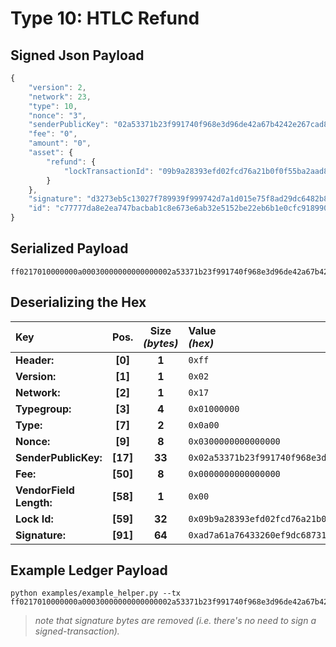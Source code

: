 
# Type 10: HTLC Refund

## Signed Json Payload

```javascript
{
	"version": 2,
	"network": 23,
	"type": 10,
	"nonce": "3",
	"senderPublicKey": "02a53371b23f991740f968e3d96de42a67b4242e267cad8050ae4b68bf9ac20af2",
	"fee": "0",
	"amount": "0",
	"asset": {
		"refund": {
			"lockTransactionId": "09b9a28393efd02fcd76a21b0f0f55ba2aad8f3640ff8cae86de033a9cfbd78c"
		}
	},
	"signature": "d3273eb5c13027f789939f999742d7a1d015e75f8ad29dc6482b84f320445c2cb29c3fd62168c1009d4ef000d7ad41d4295b755276c4eb3a604c7b07337f69cb",
	"id": "c77777da8e2ea747bacbab1c8e673e6ab32e5152be22eb6b1e0cfc9189908871",
}
```

## Serialized Payload

```shell
ff0217010000000a00030000000000000002a53371b23f991740f968e3d96de42a67b4242e267cad8050ae4b68bf9ac20af200000000000000000009b9a28393efd02fcd76a21b0f0f55ba2aad8f3640ff8cae86de033a9cfbd78cd3273eb5c13027f789939f999742d7a1d015e75f8ad29dc6482b84f320445c2cb29c3fd62168c1009d4ef000d7ad41d4295b755276c4eb3a604c7b07337f69cb
```

## Deserializing the Hex

| Key                       | Pos.      | Size<br>_(bytes)_ | Value<br> _(hex)_     |
| :--                       | :--:      | :---------------: | :----------------     |
| **Header:**               | **[0]**   | **1**             | `0xff`                |
| **Version:**              | **[1]**   | **1**             | `0x02`                |
| **Network:**              | **[2]**   | **1**             | `0x17`                |
| **Typegroup:**            | **[3]**   | **4**             | `0x01000000`          |
| **Type:**                 | **[7]**   | **2**             | `0x0a00`              |
| **Nonce:**                | **[9]**   | **8**             | `0x0300000000000000`  |
| **SenderPublicKey:**      | **[17]**  | **33**            | `0x02a53371b23f991740f968e3d96de42a67b4242e267cad8050ae4b68bf9ac20af2`    |
| **Fee:**                  | **[50]**  | **8**             | `0x0000000000000000`  |
| **VendorField Length:**   | **[58]**  | **1**             | `0x00`                |
| **Lock Id:**              | **[59]**  | **32**            | `0x09b9a28393efd02fcd76a21b0f0f55ba2aad8f3640ff8cae86de033a9cfbd78c`  |
| **Signature:**            | **[91]**  | **64**            | `0xad7a61a76433260ef9dc687311ab6c657f6c733dbf1a80c3514da823d43226235a70a94fa1a0b8cb2f4b3d0be5011945bfbe8c8fc5b5ca0e07f6c2a37e3cf11b`  |

## Example Ledger Payload

```shell
python examples/example_helper.py --tx ff0217010000000a00030000000000000002a53371b23f991740f968e3d96de42a67b4242e267cad8050ae4b68bf9ac20af200000000000000000009b9a28393efd02fcd76a21b0f0f55ba2aad8f3640ff8cae86de033a9cfbd78c
```
> _note that signature bytes are removed (i.e. there's no need to sign a signed-transaction)._
